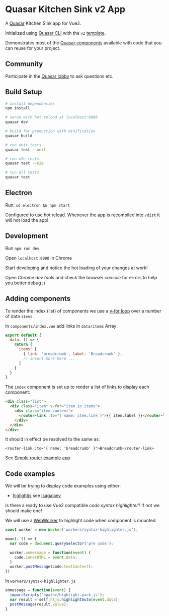 # Quasar Kitchen Sink v2 App

A [Quasar](http://quasar-framework.org/) Kitchen Sink app for Vue2. 

Initialized using [Quasar CLI](https://github.com/rstoenescu/quasar-cli) with the `v2` [template](https://github.com/rstoenescu/quasar-templates/tree/v2).

Demonstrates most of the [Quasar components](http://quasar-framework.org/components/) available with code that you can reuse for your project.

## Community

Participate in the [Quasar lobby](https://gitter.im/quasarframework/Lobby) to ask questions etc.

## Build Setup

``` bash
# install dependencies
npm install

# serve with hot reload at localhost:8080
quasar dev

# build for production with minification
quasar build

# run unit tests
quasar test --unit

# run e2e tests
quasar test --e2e

# run all tests
quasar test
```

## Electron

Run: `cd electron && npm start`

Configured to use hot reload. Whenever the app is recompiled into `/dist` it will hot load the app!

## Development

Run `npm run dev`

Open `localhost:8080` in Chrome

Start developing and notice the hot loading of your changes at work!

Open *Chrome dev tools* and check the browser *console* for errors to help you better debug ;)

## Adding components

To render the index (list) of components we use a [v-for loop](http://vuejs.org/guide/#Conditionals-and-Loops) 
over a number of data `items`. 

In `components/index.vue` add links in `data/items` Array:

```js
export default {
  data: () => {
    return {
      items: [
        { link: 'breadcrumb', label: 'Breadcrumb' },
        // insert more here ...
      ]
    }
  }
}
```

The `index` component is set up to render a list of links to display each component: 

```html
<div class="list">
  <div class="item" v-for="item in items">
    <div class="item-content">
      <router-link :to="{ name: item.link }">{{ item.label }}</router-link>
    </div>
  </div>
</div>    
```

It should in effect be resolved to the same as:

`<router-link :to="{ name: 'breadcrumb' }">Breadcrumb</router-link>`

See [Simple router example app](https://github.com/vuejs/vue-router/blob/dev/examples/named-routes/app.js)

## Code examples

We will be trying to display code examples using either: 
- [higlightjs](https://highlightjs.org/usage/) see [isagalaev](https://github.com/isagalaev/highlight.js)

Is there a ready to use Vue2 compatible *code syntax highlighter*? If not we should make one!

We will use a [WebWorker](https://developer.mozilla.org/en-US/docs/Web/API/Web_Workers_API/Using_web_workers) 
to highlight code when component is mounted.

```js
const worker = new Worker('workers/syntax-highlighter.js');

mount: () => {
  var code = document.querySelector('pre code');

  worker.onmessage = function(event) { 
    code.innerHTML = event.data; 
  }
  worker.postMessage(code.textContent);
})
```

In `workers/syntax-highlighter.js`

```js
onmessage = function(event) {
  importScripts('<path>/highlight.pack.js');
  var result = self.hljs.highlightAuto(event.data);
  postMessage(result.value);
}
```